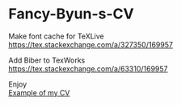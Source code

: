 # Fancy-Byun-s-CV

Make font cache for TeXLive  
https://tex.stackexchange.com/a/327350/169957

Add Biber to TexWorks  
https://tex.stackexchange.com/a/63310/169957

Enjoy  
[Example of my CV](https://docs.google.com/viewer?url=https://github.com/IanByun/Fancy-Byun-s-CV/raw/master/Jung-Hyun_Byun_CV.pdf)
